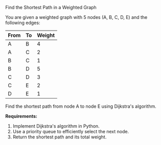 Find the Shortest Path in a Weighted Graph

You are given a weighted graph with 5 nodes (A, B, C, D, E) and the following edges:

| From | To | Weight |
|------|----|--------|
| A    | B  | 4      |
| A    | C  | 2      |
| B    | C  | 1      |
| B    | D  | 5      |
| C    | D  | 3      |
| C    | E  | 2      |
| D    | E  | 1      |

Find the shortest path from node A to node E using Dijkstra's algorithm.

**Requirements:**
1. Implement Dijkstra's algorithm in Python.
2. Use a priority queue to efficiently select the next node.
3. Return the shortest path and its total weight.
